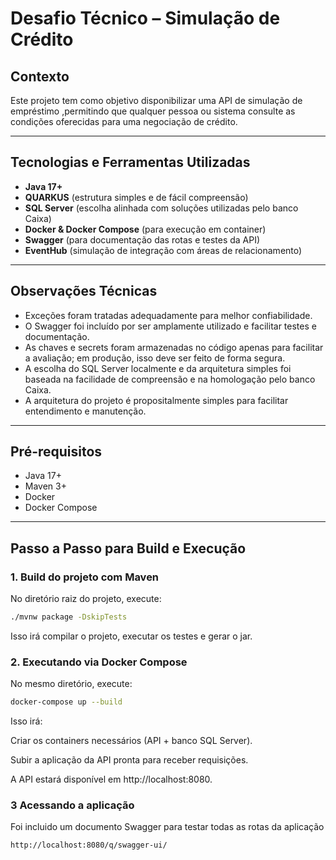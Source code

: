 # Desafio Técnico – Simulação de Crédito

## Contexto

Este projeto tem como objetivo disponibilizar uma API de simulação de empréstimo ,permitindo que qualquer pessoa ou sistema consulte as condições oferecidas para uma negociação de crédito.

---

## Tecnologias e Ferramentas Utilizadas

- **Java 17+**
- **QUARKUS** (estrutura simples e de fácil compreensão)
- **SQL Server** (escolha alinhada com soluções utilizadas pelo banco Caixa)
- **Docker & Docker Compose** (para execução em container)
- **Swagger** (para documentação das rotas e testes da API)
- **EventHub** (simulação de integração com áreas de relacionamento)

---

## Observações Técnicas

- Exceções foram tratadas adequadamente para melhor confiabilidade.
- O Swagger foi incluído por ser amplamente utilizado e facilitar testes e documentação.
- As chaves e secrets foram armazenadas no código apenas para facilitar a avaliação; em produção, isso deve ser feito de forma segura.
- A escolha do SQL Server localmente e da arquitetura simples foi baseada na facilidade de compreensão e na homologação pelo banco Caixa.
- A arquitetura do projeto é propositalmente simples para facilitar entendimento e manutenção.

---

## Pré-requisitos

- Java 17+
- Maven 3+
- Docker
- Docker Compose

---

## Passo a Passo para Build e Execução

### 1. Build do projeto com Maven

No diretório raiz do projeto, execute:

```bash
./mvnw package -DskipTests
```

Isso irá compilar o projeto, executar os testes e gerar o jar.

### 2. Executando via Docker Compose

No mesmo diretório, execute:

```bash
docker-compose up --build
```

Isso irá:

Criar os containers necessários (API + banco SQL Server).

Subir a aplicação da API pronta para receber requisições.

A API estará disponível em http://localhost:8080.

### 3 Acessando a aplicação

Foi incluido um documento Swagger para testar todas as rotas da aplicação 

```bash
http://localhost:8080/q/swagger-ui/
```
